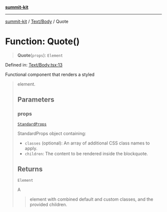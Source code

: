 [**summit-kit**](../../../README.md)

***

[summit-kit](../../../modules.md) / [Text/Body](../README.md) / Quote

# Function: Quote()

> **Quote**(`props`): `Element`

Defined in: [Text/Body.tsx:13](https://github.com/andrewgremlich/summit-kit/blob/ac4db5932601c6d49fd51bdc996d6ecf52b89f8d/src/react/Text/Body.tsx#L13)

Functional component that renders a styled <blockquote> element.

## Parameters

### props

[`StandardProps`](../../../Types/general/type-aliases/StandardProps.md)

StandardProps object containing:
  - `classes` (optional): An array of additional CSS class names to apply.
  - `children`: The content to be rendered inside the blockquote.

## Returns

`Element`

A <blockquote> element with combined default and custom classes, and the provided children.
